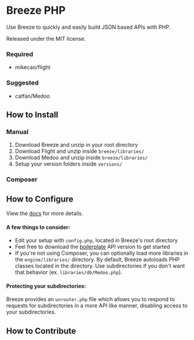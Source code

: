 # Breeze PHP

Use Breeze to quickly and easily build JSON based APIs with PHP.

Released under the MIT license.

### Required

- mikecao/flight

### Suggested

- catfan/Medoo

## How to Install

### Manual

1. Download Breeze and unzip in your root directory
2. Download Flight and unzip inside `breeze/libraries/`
3. Download Medoo and unzip inside `breeze/libraries/`
4. Setup your version folders inside `versions/`

### Composer

## How to Configure

View the [docs](https://breezephp.com/docs) for more details.

#### A few things to consider:

- Edit your setup with `config.php`, located in Breeze's root directory
- Feel free to download the [boilerplate](https://github.com/geogkary/breeze/archive/boilerplate.zip) API version to get started
- If you're not using Composer, you can optionally load more libraries in the `engine/libraries/` directory. By default, Breeze autoloads PHP classes located in the directory. Use subdirectories if you don't want that behavior (ex. `libraries/db/Medoo.php`).

#### Protecting your subdirectories:

Breeze provides an `unrouter.php` file which allows you to respond to requests for subdirectories in a more API like manner, disabling access to your subdirectories.

## How to Contribute
